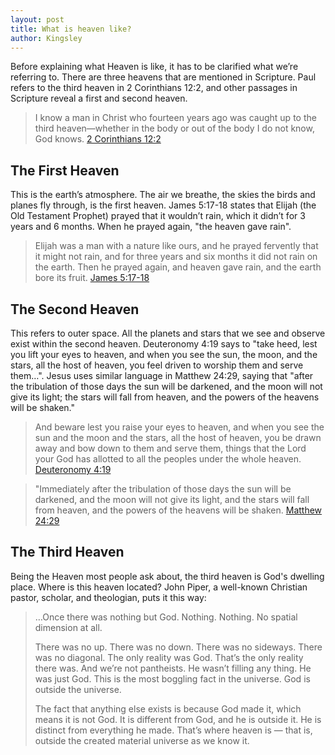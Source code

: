 ```yaml
---
layout: post
title: What is heaven like?
author: Kingsley
---
```


Before explaining what Heaven is like, it has to be clarified what we’re referring to. There are three heavens that are mentioned in Scripture. Paul refers to the third heaven in 2 Corinthians 12:2, and other passages in Scripture reveal a first and second heaven.

> I know a man in Christ who fourteen years ago was caught up to the third heaven—whether in the body or out of the body I do not know, God knows.
[2 Corinthians 12:2](https://my.bible.com/bible/59/2CO.12.2)

## The First Heaven

This is the earth’s atmosphere. The air we breathe, the skies the birds and planes fly through, is the first heaven. James 5:17-18 states that Elijah (the Old Testament Prophet) prayed that it wouldn’t rain, which it didn’t for 3 years and 6 months. When he prayed again, "the heaven gave rain".

> Elijah was a man with a nature like ours, and he prayed fervently that it might not rain, and for three years and six months it did not rain on the earth. Then he prayed again, and heaven gave rain, and the earth bore its fruit.
[James 5:17-18](https://my.bible.com/bible/59/JAS.5.17-18)

## The Second Heaven

This refers to outer space. All the planets and stars that we see and observe exist within the second heaven. Deuteronomy 4:19 says to "take heed, lest you lift your eyes to heaven, and when you see the sun, the moon, and the stars, all the host of heaven, you feel driven to worship them and serve them…". Jesus uses similar language in Matthew 24:29, saying that "after the tribulation of those days the sun will be darkened, and the moon will not give its light; the stars will fall from heaven, and the powers of the heavens will be shaken."

> And beware lest you raise your eyes to heaven, and when you see the sun and the moon and the stars, all the host of heaven, you be drawn away and bow down to them and serve them, things that the Lord your God has allotted to all the peoples under the whole heaven.
[Deuteronomy 4:19](https://my.bible.com/bible/59/DEU.4.19)

> "Immediately after the tribulation of those days the sun will be darkened, and the moon will not give its light, and the stars will fall from heaven, and the powers of the heavens will be shaken.
[Matthew 24:29](https://my.bible.com/bible/59/MAT.24.29)

## The Third Heaven

Being the Heaven most people ask about, the third heaven is God's dwelling place. Where is this heaven located? John Piper, a well-known Christian pastor, scholar, and theologian, puts it this way:
> …Once there was nothing but God. Nothing. Nothing. No spatial dimension at all.
>
> There was no up. There was no down. There was no sideways. There was no diagonal. The only reality was God. That’s the only reality there was. And we’re not pantheists. He wasn’t filling any thing. He was just God. This is the most boggling fact in the universe. God is outside the universe.
>
> The fact that anything else exists is because God made it, which means it is not God. It is different from God, and he is outside it. He is distinct from everything he made. That’s where heaven is — that is, outside the created material universe as we know it.
